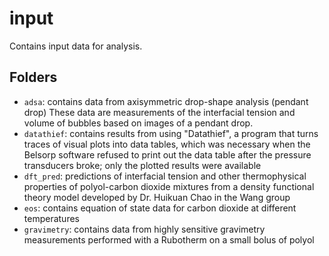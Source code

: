 # input

Contains input data for analysis.

## Folders

- `adsa`: contains data from axisymmetric drop-shape analysis (pendant drop)
These data are measurements of the interfacial tension and volume of bubbles
based on images of a pendant drop.
- `datathief`: contains results from using "Datathief", a program that turns
traces of visual plots into data tables, which was necessary when the
Belsorp software refused to print out the data table after the pressure
transducers broke; only the plotted results were available
- `dft_pred`: predictions of interfacial tension and other thermophysical
properties of polyol-carbon dioxide mixtures from a density functional theory
model developed by Dr. Huikuan Chao in the Wang group
- `eos`: contains equation of state data for carbon dioxide at different
temperatures
- `gravimetry`: contains data from highly sensitive gravimetry measurements
performed with a Rubotherm on a small bolus of polyol
